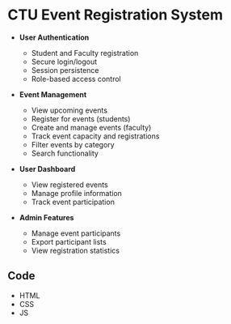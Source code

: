 # CTU Event Registration System

- **User Authentication**
  - Student and Faculty registration
  - Secure login/logout
  - Session persistence
  - Role-based access control

- **Event Management**
  - View upcoming events
  - Register for events (students)
  - Create and manage events (faculty)
  - Track event capacity and registrations
  - Filter events by category
  - Search functionality

- **User Dashboard**
  - View registered events
  - Manage profile information
  - Track event participation

- **Admin Features**
  - Manage event participants
  - Export participant lists
  - View registration statistics

## Code

- HTML
- CSS
- JS
